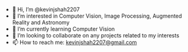 - 👋 Hi, I’m @kevinjshah2207
- 👀 I’m interested in Computer Vision, Image Processing, Augmented Reality and Astronomy
- 🌱 I’m currently learning Computer Vision
- 💞️ I’m looking to collaborate on any projects related to my interests
- 📫 How to reach me: kevinjshah2207@gmail.com

<!---
kevinjshah2207/kevinjshah2207 is a ✨ special ✨ repository because its `README.md` (this file) appears on your GitHub profile.
You can click the Preview link to take a look at your changes.
--->
